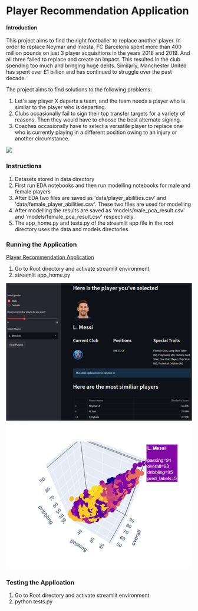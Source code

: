 

<h1> Player Recommendation Application </h1>


<h4>Introduction </h4>

<p>
This project aims to find the right footballer to replace another player. In order to replace Neymar and Iniesta, FC Barcelona spent more than 400 million pounds on just 3 player acquisitions in the years 2018 and 2019. And all three failed to replace and create an impact. This resulted in the club spending too much and bringing huge debts. Similarly, Manchester United has spent over £1 billion and has continued to struggle over the past decade.


The project aims to find solutions to the following problems:

</p>

<ol>
    <li>	Let's say player X departs a team, and the team needs a player who is similar to the player who is departing.</li>
    <li>	Clubs occasionally fail to sign their top transfer targets for a variety of reasons. Then they would have to choose the best alternate signing.</li>
    <li>	Coaches occasionally have to select a versatile player to replace one who is currently playing in a different position owing to an injury or another circumstance. </li>
</ol>

<img src="https://cdn.mos.cms.futurecdn.net/y8Z3cKCQ6cZgTZNh5TeKgX.jpg">

### Instructions

1. Datasets stored in data directory
2. First run EDA notebooks and then run modelling notebooks for male and female players
3. After EDA two files are saved as 'data/player_abilities.csv' and 'data/female_player_abilities.csv'. These two files are used for modelling
4. After modelling the results are saved as 'models/male_pca_result.csv' and 'models/female_pca_result.csv' respectively.
5. The app_home.py and tests.py of  the streamlit app file in the root directory uses the data and models directories.

### Running the Application

<a href="https://aditya2695-player-recommendation-application-app-home-eu6qy9.streamlitapp.com/">Player Recommendation Application</a>

1. Go to Root directory and activate streamlit environment
2. streamlit app_home.py

<img src="images/app_screen.png">


<img src="images/male_pca_cluster1.png">



### Testing the Application

1. Go to Root directory and activate streamlit environment
2. python tests.py

